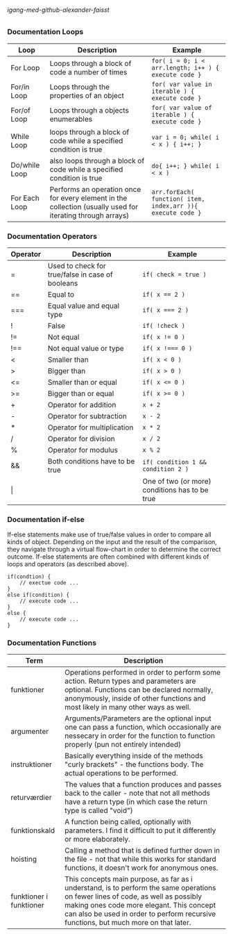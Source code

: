 ###### igang-med-github-alexander-faisst

### Documentation Loops

Loop | Description| Example 
-----|------------|----------------
For Loop | Loops through a block of code a number of times | `for( i = 0; i < arr.length; i++ ) { execute code }`
For/in Loop | Loops through the properties of an object | `for( var value in iterable ) { execute code }`
For/of Loop | Loops through a objects enumerables | `for( var value of iterable ) { execute code }`
While Loop | loops through a block of code while a specified condition is true | `var i = 0; while( i < x ) { i++; }`
Do/while Loop | also loops through a block of code while a specified condition is true | `do{ i++; } while( i < x )`
For Each Loop | Performs an operation once for every element in the collection (usually used for iterating through arrays) | `arr.forEach( function( item, index,arr )){ execute code }`

### Documentation Operators

Operator | Description | Example
---------|-------------|-------------
= | Used to check for true/false in case of booleans | `if( check = true )`
== | Equal to | `if( x == 2 )`
=== | Equal value and equal type | `if( x === 2 )`
! | False | `if( !check )`
!= | Not equal | `if( x != 0 )`
!== | Not equal value or type | `if( x !=== 0 )`
< | Smaller than | `if( x < 0 )`
\> | Bigger than | `if( x > 0 )`
<= | Smaller than or equal | `if( x <= 0 )`
\>= | Bigger than or equal | `if( x >= 0 )`
 \+ | Operator for addition | `x + 2`
\- | Operator for subtraction | `x - 2`
\* | Operator for multiplication | `x * 2`
/ | Operator for division | `x / 2`
% | Operator for modulus | `x % 2`
&& | Both conditions have to be true | `if( condition 1 && condition 2 )`
\|| | One of two (or more) conditions has to be true | `if( condition 1 || condition 2 )`

### Documentation if-else 

If-else statements make use of true/false values in order to compare all kinds of object. Depending on the input and the result of the comparison, they navigate through a virtual flow-chart in order to determine the correct outcome. If-else statements are often combined with different kinds of loops and operators (as described above). 

```
if(condtion) {
    // exectue code ...
}
else if(condition) {
    // execute code ...
}
else {
    // execute code ...
}
```

### Documentation Functions

Term | Description
-----|------------
funktioner | Operations performed in order to perform some action. Return types and parameters are optional. Functions can be declared normally, anonymously, inside of other functions and most likely in many other ways as well. 
argumenter | Arguments/Parameters are the optional input one can pass a function, which occasionally are nessecary in order for the function to function properly (pun not entirely intended)
instruktioner | Basically everything inside of the methods "curly brackets" - the functions body. The actual operations to be performed. 
returværdier | The values that a function produces and passes back to the caller - note that not all methods have a return type (in which case the return type is called "void")
funktionskald | A function being called, optionally with parameters. I find it difficult to put it differently or more elaborately. 
hoisting | Calling a method that is defined further down in the file - not that while this works for standard functions, it doesn't work for anonymous ones. 
funktioner i funktioner | This concepts main purpose, as far as i understand, is to perform the same operations on fewer lines of code, as well as possibly making ones code more elegant. This concept can also be used in order to perform recursive functions, but much more on that later. 